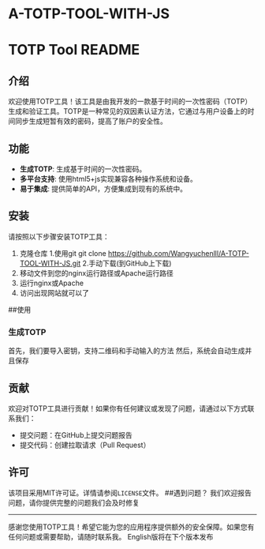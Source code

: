 # A-TOTP-TOOL-WITH-JS
# TOTP Tool README

## 介绍

欢迎使用TOTP工具！该工具是由我开发的一款基于时间的一次性密码（TOTP）生成和验证工具。TOTP是一种常见的双因素认证方法，它通过与用户设备上的时间同步生成短暂有效的密码，提高了账户的安全性。

## 功能

- **生成TOTP**: 生成基于时间的一次性密码。
- **多平台支持**: 使用html5+js实现兼容各种操作系统和设备。
- **易于集成**: 提供简单的API，方便集成到现有的系统中。

## 安装

请按照以下步骤安装TOTP工具：

1. 克隆仓库
   1.使用git
   git clone https://github.com/Wangyuchenlll/A-TOTP-TOOL-WITH-JS.git
   2.手动下载(到GitHub上下载)
2. 移动文件到您的nginx运行路径或Apache运行路径
3. 运行nginx或Apache
4. 访问出现网站就可以了

##使用
### 生成TOTP
首先，我们要导入密钥，支持二维码和手动输入的方法
然后，系统会自动生成并且保存
## 贡献
欢迎对TOTP工具进行贡献！如果你有任何建议或发现了问题，请通过以下方式联系我们：

- 提交问题：在GitHub上提交问题报告
- 提交代码：创建拉取请求（Pull Request）

## 许可
该项目采用MIT许可证。详情请参阅`LICENSE`文件。
##遇到问题？
我们欢迎报告问题，请你提供完整的问题我们会及时修复

---

感谢您使用TOTP工具！希望它能为您的应用程序提供额外的安全保障。如果您有任何问题或需要帮助，请随时联系我。
English版将在下个版本发布
